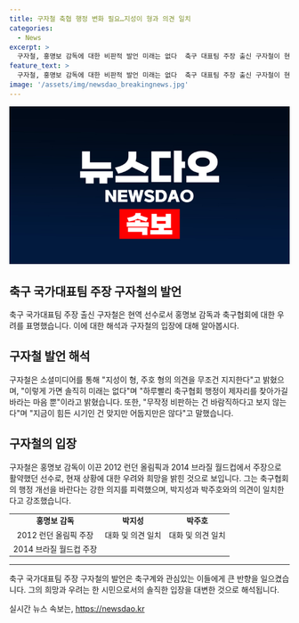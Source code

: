 ```yaml
---
title: 구자철 축협 행정 변화 필요…지성이 형과 의견 일치
categories:
  - News
excerpt: >
  구자철, 홍명보 감독에 대한 비판적 발언 미래는 없다  축구 대표팀 주장 출신 구자철이 현역 선수 중 처음으로 홍명보 감독을 비판했다. 소셜미디어를 통해 이렇게 가면 솔직히 미래는 없다며 축구협회 행정이 제자리를 찾길 바라는 발언을 했다. 그러나 무작정 비판하는 건 바람직치 않다며 긍정적인 면도 언급했다. 동료들과는 다른 입장을 취한 것 아니냐는 해석에 오해의 소지가 있다고 했다. 또한 박지성, 박주호와의 의견이 일치한다고 덧붙였다.
feature_text: >
  구자철, 홍명보 감독에 대한 비판적 발언 미래는 없다  축구 대표팀 주장 출신 구자철이 현역 선수 중 처음으로 홍명보 감독을 비판했다. 소셜미디어를 통해 이렇게 가면 솔직히 미래는 없다며 축구협회 행정이 제자리를 찾길 바라는 발언을 했다. 그러나 무작정 비판하는 건 바람직치 않다며 긍정적인 면도 언급했다. 동료들과는 다른 입장을 취한 것 아니냐는 해석에 오해의 소지가 있다고 했다. 또한 박지성, 박주호와의 의견이 일치한다고 덧붙였다.
image: '/assets/img/newsdao_breakingnews.jpg'
---
```


<p><img src="/assets/img/newsdao_breakingnews.jpg" alt="ranknews 속보" /></p>

<h2 data-ke-size="size26">축구 국가대표팀 주장 구자철의 발언</h2>

<p data-ke-size="size16">축구 국가대표팀 주장 출신 구자철은 현역 선수로서 홍명보 감독과 축구협회에 대한 우려를 표명했습니다. 이에 대한 해석과 구자철의 입장에 대해 알아봅시다.</p>

<h2 data-ke-size="size24">구자철 발언 해석</h2>

<p data-ke-size="size16">구자철은 소셜미디어를 통해 "지성이 형, 주호 형의 의견을 무조건 지지한다"고 밝혔으며, "이렇게 가면 솔직히 미래는 없다"며 "하루빨리 축구협회 행정이 제자리를 찾아가길 바라는 마음 뿐"이라고 밝혔습니다. 또한, "무작정 비판하는 건 바람직하다고 보지 않는다"며 "지금이 힘든 시기인 건 맞지만 어둡지만은 않다"고 말했습니다.</p>

<h2 data-ke-size="size24">구자철의 입장</h2>

<p data-ke-size="size16">구자철은 홍명보 감독이 이끈 2012 런던 올림픽과 2014 브라질 월드컵에서 주장으로 활약했던 선수로, 현재 상황에 대한 우려와 희망을 밝힌 것으로 보입니다. 그는 축구협회의 행정 개선을 바란다는 강한 의지를 피력했으며, 박지성과 박주호와의 의견이 일치한다고 강조했습니다.</p>

<table>
    <tr>
        <td style="text-align: center; height: 17px;"><b>홍명보 감독</b></td>
        <td style="text-align: center; height: 17px;"><b>박지성</b></td>
        <td style="text-align: center; height: 17px;"><b>박주호</b></td>
    </tr>
    <tr>
        <td style="text-align: center; height: 17px;">2012 런던 올림픽 주장</td>
        <td style="text-align: center; height: 17px;">대화 및 의견 일치</td>
        <td style="text-align: center; height: 17px;">대화 및 의견 일치</td>
    </tr>
    <tr>
        <td style="text-align: center; height: 17px;">2014 브라질 월드컵 주장</td>
        <td style="text-align: center; height: 17px;"></td>
        <td style="text-align: center; height: 17px;"></td>
    </tr>
</table>

<hr>

<p data-ke-size="size16">축구 국가대표팀 주장 구자철의 발언은 축구계와 관심있는 이들에게 큰 반향을 일으켰습니다. 그의 희망과 우려는 한 시민으로서의 솔직한 입장을 대변한 것으로 해석됩니다.</p>
실시간 뉴스 속보는, <a href="https://newsdao.kr" rel="dofollow">https://newsdao.kr</a>



